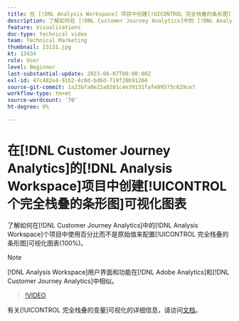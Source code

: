 ```yaml
---
title: 在 [!DNL Analysis Workspace] 项目中创建[!UICONTROL 完全栈叠的条形图]可视化图表
description: 了解如何在 [!DNL Customer Journey Analytics]中的 [!DNL Analysis Workspace] 项目中使用百分比而不是原始值来配置[!UICONTROL 完全栈叠的条形图]可视化图表。
feature: Visualizations
doc-type: technical video
team: Technical Marketing
thumbnail: 23131.jpg
kt: 13434
role: User
level: Beginner
last-substantial-update: 2023-06-07T00:00:00Z
exl-id: 47c482e4-91b2-4c0d-bd6d-719f20b91204
source-git-commit: 1a23bfa0e22a8201c4e39131fafe09573c829ce7
workflow-type: tm+mt
source-wordcount: '70'
ht-degree: 0%

---
```


# 在[!DNL Customer Journey Analytics]的[!DNL Analysis Workspace]项目中创建[!UICONTROL 个完全栈叠的条形图]可视化图表

了解如何在[!DNL Customer Journey Analytics]中的[!DNL Analysis Workspace]个项目中使用百分比而不是原始值来配置[!UICONTROL 完全栈叠的条形图]可视化图表(100%)。

>[!NOTE]
>
>[!DNL Analysis Workspace]用户界面和功能在[!DNL Adobe Analytics]和[!DNL Customer Journey Analytics]中相似。

>[!VIDEO](https://video.tv.adobe.com/v/23131/?quality=12&learn=on)

有关[!UICONTROL 完全栈叠的变量]可视化的详细信息，请访问[文档](https://experienceleague.adobe.com/docs/analytics-platform/using/cja-workspace/visualizations/bar.html)。
